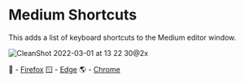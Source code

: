 # Medium Shortcuts

This adds a list of keyboard shortcuts to the Medium editor window.

![CleanShot 2022-03-01 at 13 22 30@2x](https://user-images.githubusercontent.com/6678919/156226534-6e90a051-111e-488c-8f48-fbd80efde99c.png)

🦊 - [Firefox](https://addons.mozilla.org/en-US/firefox/addon/medium-shortcuts/)
🪟 - [Edge](https://microsoftedge.microsoft.com/addons/detail/medium-shortcuts/llipoachdeoibhoicggpgfbknlboibmp)
🌎 - [Chrome](https://chrome.google.com/webstore/detail/medium-shortcuts/obgifmacpbdfbipdngahkkhockoccbid)
